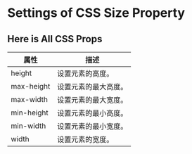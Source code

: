 # Settings of CSS Size Property

## Here is All CSS Props
属性|描述
-|-
height|设置元素的高度。
max-height|设置元素的最大高度。
max-width|设置元素的最大宽度。
min-height|设置元素的最小高度。
min-width|设置元素的最小宽度。
width|设置元素的宽度。
